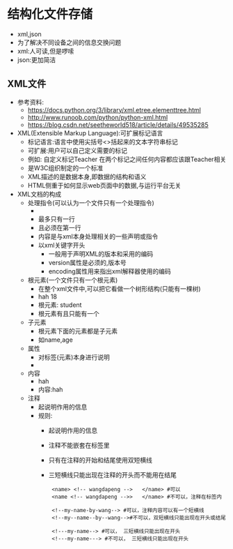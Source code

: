 # 结构化文件存储
- xml,json
- 为了解决不同设备之间的信息交换问题
- xml:人可读,但是啰嗦
- json:更加简洁
## XML文件
- 参考资料:
   - https://docs.python.org/3/library/xml.etree.elementtree.html
   - http://www.runoob.com/python/python-xml.html
   - https://blog.csdn.net/seetheworld518/article/details/49535285
- XML(Extensible Markup Language):可扩展标记语言
   - 标记语言:语言中使用尖括号<>括起来的文本字符串标记
   - 可扩展:用户可以自己定义需要的标记
   - 例如:
         <Teacher> 
                自定义标记Teacher
                在两个标记之间任何内容都应该跟Teacher相关
            </Teacher>
   - 是W3C组织制定的一个标准
   - XML描述的是数据本身,即数据的结构和语义
   - HTML侧重于如何显示web页面中的数据,与运行平台无关
- XML文档的构成
   - 处理指令(可以认为一个文件只有一个处理指令)
      - <?xml version="1.0" encoding="UTF-8" ?>
      - 最多只有一行
      - 且必须在第一行
      - 内容是与xml本身处理相关的一些声明或指令
      - 以xml关键字开头
          - 一般用于声明XML的版本和采用的编码
          - version属性是必须的,版本号
          - encoding属性用来指出xml解释器使用的编码
   - 根元素(一个文件只有一个根元素)    
      - 在整个xml文件中,可以把它看做一个树形结构(只能有一棵树)
      -    <student>
               <name>hah</name>
               <age>18</age>
           </student>
      - 根元素: student
      - 根元素有且只能有一个
   - 子元素
      - 根元素下面的元素都是子元素
      - 如name,age
   - 属性
      - 对标签(元素)本身进行说明
      - <student type="" gender="" location="">
   - 内容
      - <name>hah</name>
      - 内容:hah
   - 注释
      - 起说明作用的信息
      - 规则:
         - 起说明作用的信息
         - 注释不能嵌套在标签里
         - 只有在注释的开始和结尾使用双短横线
         - 三短横线只能出现在注释的开头而不能用在结尾
        
                <name> <!-- wangdapeng -->   </name> #可以
                <name <!-- wangdapeng -->>   </name> #不可以，注释在标签内
                
                <!--my-name-by-wang--> #可以，注释内容可以有一个短横线
                <!--my--name--by--wang-->#不可以，双短横线只能出现在开头或结尾
                
                <!---my-name--> #可以， 三短横线只能出现在开头
                <!---my-name---> #不可以， 三短横线只能出现在开头
   
   
   
   
   
   
   
   
   
   
   
   
   
   
   
   
   
   
   